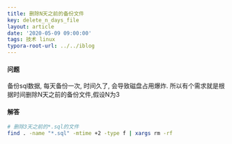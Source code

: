 ```yaml
---
title: 删除N天之前的备份文件
key: delete_n_days_file
layout: article
date: '2020-05-09 09:00:00'
tags: 技术 linux
typora-root-url: ../../iblog
---
```


#### 问题

备份sql数据, 每天备份一次, 时间久了, 会导致磁盘占用爆炸. 所以有个需求就是根据时间删除N天之前的备份文件,假设N为3

#### 解答

```bash
# 删除3天之前的*.sql的文件
find . -name "*.sql" -mtime +2 -type f | xargs rm -rf
```

